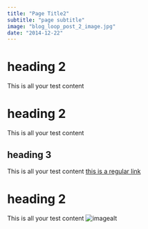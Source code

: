 ```yaml
---
title: "Page Title2"
subtitle: "page subtitle"
image: "blog_loop_post_2_image.jpg"
date: "2014-12-22"
---
```

# heading 2
This is all your test content
# heading 2
This is all your test content
## heading 3
This is all your test content [this is a regular link](https://github.com/)
# heading 2
This is all your test content ![imagealt](https://imagelink.com)